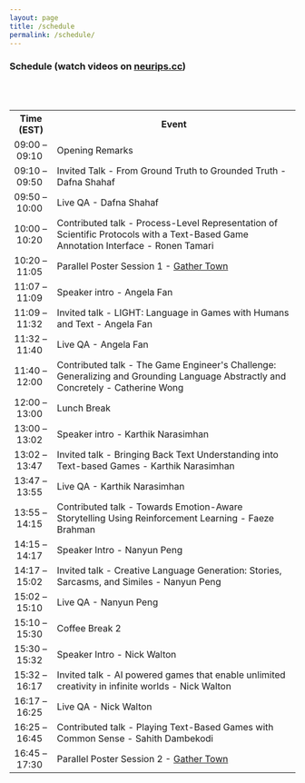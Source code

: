 ```yaml
---
layout: page
title: /schedule
permalink: /schedule/
---
```


<h3>Schedule (watch videos on <a href="https://neurips.cc/virtual/2020/protected/workshop_16160.html">neurips.cc</a>)</h3>
<br/>
<br/>
<table style="table-layout: fixed; width: 100%">
  <tr>
    <th style="width: 15%">Time (EST)</th>
    <th>Event</th>
  </tr>
  <tr>
    <td>09:00&nbsp;&ndash;&nbsp;09:10</td>
    <td>Opening Remarks</td>
  </tr>
  <tr>
    <td>09:10&nbsp;&ndash;&nbsp;09:50</td>
    <td>Invited Talk - From Ground Truth to Grounded Truth - Dafna Shahaf</td>
  </tr>
  <tr>
    <td>09:50&nbsp;&ndash;&nbsp;10:00</td>
    <td>Live QA - Dafna Shahaf</td>
  </tr>
  <tr>
    <td>10:00&nbsp;&ndash;&nbsp;10:20</td>
    <td>Contributed talk - Process-Level Representation of Scientific Protocols with a Text-Based Game Annotation Interface - Ronen Tamari</td>
  </tr>
  <tr>
    <td>10:20&nbsp;&ndash;&nbsp;11:05</td>
    <td>Parallel Poster Session 1 - <a href="https://neurips.gather.town/app/jbqfdRliOOk4rAwy/Wordplay">Gather Town</a></td>
  </tr>
  <tr>
    <td>11:07&nbsp;&ndash;&nbsp;11:09</td>
    <td>Speaker intro - Angela Fan</td>
  </tr>
  <tr>
    <td>11:09&nbsp;&ndash;&nbsp;11:32</td>
    <td>Invited talk - LIGHT: Language in Games with Humans and Text - Angela Fan</td>
  </tr>
  <tr>
    <td>11:32&nbsp;&ndash;&nbsp;11:40</td>
    <td>Live QA - Angela Fan</td>
  </tr>
  <tr>
    <td>11:40&nbsp;&ndash;&nbsp;12:00</td>
    <td>Contributed talk - The Game Engineer's Challenge: Generalizing and Grounding Language Abstractly and Concretely - Catherine Wong</td>
  </tr>
  <tr>
    <td>12:00&nbsp;&ndash;&nbsp;13:00</td>
    <td>Lunch Break</td>
  </tr>
  <tr>
    <td>13:00&nbsp;&ndash;&nbsp;13:02</td>
    <td>Speaker intro - Karthik Narasimhan</td>
  </tr>
  <tr>
    <td>13:02&nbsp;&ndash;&nbsp;13:47</td>
    <td>Invited talk - Bringing Back Text Understanding into Text-based Games - Karthik Narasimhan</td>
  </tr>
  <tr>
    <td>13:47&nbsp;&ndash;&nbsp;13:55</td>
    <td>Live QA - Karthik Narasimhan</td>
  </tr>
  <tr>
    <td>13:55&nbsp;&ndash;&nbsp;14:15</td>
    <td>Contributed talk - Towards Emotion-Aware Storytelling Using Reinforcement Learning - Faeze Brahman</td>
  </tr>
  <tr>
    <td>14:15&nbsp;&ndash;&nbsp;14:17</td>
    <td>Speaker Intro - Nanyun Peng</td>
  </tr>
  <tr>
    <td>14:17&nbsp;&ndash;&nbsp;15:02</td>
    <td>Invited talk - Creative Language Generation: Stories, Sarcasms, and Similes - Nanyun Peng</td>
  </tr>
  <tr>
    <td>15:02&nbsp;&ndash;&nbsp;15:10</td>
    <td>Live QA - Nanyun Peng</td>
  </tr>
  <tr>
    <td>15:10&nbsp;&ndash;&nbsp;15:30</td>
    <td>Coffee Break 2</td>
  </tr>
  <tr>
    <td>15:30&nbsp;&ndash;&nbsp;15:32</td>
    <td>Speaker Intro - Nick Walton</td>
  </tr>
  <tr>
    <td>15:32&nbsp;&ndash;&nbsp;16:17</td>
    <td>Invited talk - AI powered games that enable unlimited creativity in infinite worlds - Nick Walton</td>
  </tr>
  <tr>
    <td>16:17&nbsp;&ndash;&nbsp;16:25</td>
    <td>Live QA - Nick Walton</td>
  </tr>
  <tr>
    <td>16:25&nbsp;&ndash;&nbsp;16:45</td>
    <td>Contributed talk - Playing Text-Based Games with Common Sense - Sahith Dambekodi</td>
  </tr>
  <tr>
    <td>16:45&nbsp;&ndash;&nbsp;17:30</td>
    <td>Parallel Poster Session 2 - <a href="https://neurips.gather.town/app/jbqfdRliOOk4rAwy/Wordplay">Gather Town</a></td>
  </tr>

</table>

